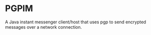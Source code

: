 # PGPIM
A Java instant messenger client/host that uses pgp to send encrypted messages over a network connection.
